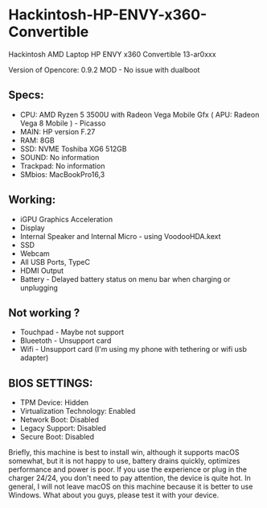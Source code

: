 # Hackintosh-HP-ENVY-x360-Convertible
Hackintosh AMD Laptop HP ENVY x360 Convertible 13-ar0xxx

Version of Opencore: 0.9.2 MOD - No issue with dualboot

 ## Specs:

* CPU: AMD Ryzen 5 3500U with Radeon Vega Mobile Gfx ( APU: Radeon Vega 8 Mobile ) - Picasso
* MAIN: HP version F.27
* RAM: 8GB
* SSD:  NVME Toshiba XG6 512GB
* SOUND: No information
* Trackpad: No information
* SMbios: MacBookPro16,3

## Working:
*  iGPU Graphics Acceleration
*  Display
*  Internal Speaker and Internal Micro - using VoodooHDA.kext
*  SSD
*  Webcam
*  All USB Ports, TypeC
* HDMI Output
* Battery - Delayed battery status on menu bar when charging or unplugging

## Not working ?
* Touchpad - Maybe not support
* Blueetoth - Unsupport card
* Wifi - Unsupport card (I'm using my phone with tethering or wifi usb adapter)

## BIOS SETTINGS:
* TPM Device: Hidden 
* Virtualization Technology: Enabled
* Network Boot: Disabled
* Legacy Support: Disabled 
* Secure Boot: Disabled 


Briefly, this machine is best to install win, although it supports macOS somewhat, but it is not happy to use, battery drains quickly, optimizes performance and power is poor. If you use the experience or plug in the charger 24/24, you don't need to pay attention, the device is quite hot. In general, I will not leave macOS on this machine because it is better to use Windows. What about you guys, please test it with your device.
